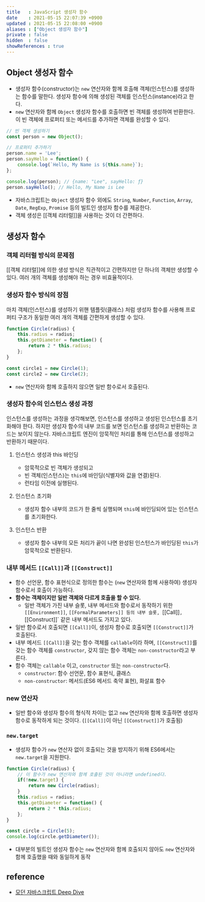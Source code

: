 ```yaml
---
title   : JavaScript 생성자 함수
date    : 2021-05-15 22:07:39 +0900
updated : 2021-05-15 22:08:00 +0900
aliases : ["Object 생성자 함수"] 
private : false
hidden  : false
showReferences : true
---
```


## Object 생성자 함수  
- 생성자 함수(constructor)는 `new` 연산자와 함께 호출해 객체(인스턴스)를 생성하는 함수를 말한다. 생성자 함수에 의해 생성된 객체를 인스턴스(instance)라고 한다.  
- `new` 연산자와 함께 `Object` 생성자 함수를 호출하면 빈 객체를 생성하여 반환한다. 이 빈 객체에 프로퍼티 또는 메서드를 추가하면 객체를 완성할 수 있다.  
```javascript
// 빈 객체 생성하기
const person = new Object();

// 프로퍼티 추가하기 
person.name = 'Lee';
person.sayHello = function() {
    console.log(`Hello, My Name is ${this.name}`);
};

console.log(person); // {name: "Lee", sayHello: ƒ}
person.sayHello(); // Hello, My Name is Lee 
```
- 자바스크립트는 `Object` 생성자 함수 외에도 `String`, `Number`, `Function`, `Array`, `Date`, `RegExp`, `Promise` 등의 빌트인 생성자 함수를 제공한다.  
- 객체 생성은 [[객체 리터럴]]을 사용하는 것이 더 간편하다. 

## 생성자 함수  

### 객체 리터럴 방식의 문제점 
[[객체 리터럴]]에 의한 생성 방식은 직관적이고 간편하지만 단 하나의 객체만 생성할 수 있다. 여러 개의 객체를 생성해야 하는 경우 비효율적이다.  

### 생성자 함수 방식의 장점 
마치 객체(인스턴스)를 생성하기 위핸 템플릿(클래스) 처럼 생성자 함수를 사용해 프로퍼티 구조가 동일한 여러 개의 객체를 간편하게 생성할 수 있다.  

```javascript
function Circle(radius) {
    this.radius = radius;
    this.getDiameter = function() {
        return 2 * this.radius;
    };
}

const circle1 = new Circle(1);
const circle2 = new Circle(2); 
```
- `new` 연산자와 함께 호출하지 않으면 일반 함수로서 호출된다.  

### 생성자 함수의 인스턴스 생성 과정  
인스턴스를 생성하는 과정을 생각해보면, 인스턴스를 생성하고 생성된 인스턴스를 초기화해야 한다. 하지만 생성자 함수의 내부 코드를 보면 인스턴스를 생성하고 반환하는 코드는 보이지 않는다. 자바스크립트 엔진이 암묵적인 처리를 통해 인스턴스를 생성하고 반환하기 때문이다. 

1. 인스턴스 생성과 this 바인딩 
   - 암묵적으로 빈 객체가 생성되고 
   - 빈 객체(인스턴스)는 `this`에 바인딩(식별자와 값을 연결)된다. 
   - 런타임 이전에 실행된다.  

2. 인스턴스 초기화 
   - 생성자 함수 내부의 코드가 한 줄씩 실행되며 `this`에 바인딩되어 있는 인스턴스를 초기화한다. 

3. 인스턴스 반환 
   - 생성자 함수 내부의 모든 처리가 끝이 나면 완성된 인스턴스가 바인딩된 `this`가 암묵적으로 반환된다. 

### 내부 메서드 `[[Call]]`과 `[[Construct]]`  
- 함수 선언문, 함수 표현식으로 정의한 함수는 (`new` 연산자와 함께 사용하여) 생성자 함수로서 호출이 가능하다. 
- **함수는 객체이지만 일반 객체와 다르게 호출을 할 수 있다.**  
  - 일반 객체가 가진 내부 슬롯, 내부 메서드와 함수로서 동작하기 위한 `[[Environment]]`, `[[FormalParameters]] 등의 내부 슬롯, `[[Call]]`, `[[Construct]]` 같은 내부 메서드도 가지고 있다. 
- 일반 함수로서 호출되면 `[[Call]]`이, 생성자 함수로 호출되면 `[[Construct]]`가 호출된다.  
- 내부 메서드 `[[Call]]`을 갖는 함수 객체를 `callable`이라 하며, `[[Construct]]`를 갖는 함수 객체를 `constructor`, 갖지 않는 함수 객체는 `non-constructor`라고 부른다.  
- 함수 객체는 `callable` 이고, `constructor` 또는 `non-constructor`다.  
  - `constructor`: 함수 선언문, 함수 표현식, 클래스 
  - `non-constructor`: 메서드(ES6 메서드 축약 표현), 화살표 함수 


### new 연산자  
- 일반 함수와 생성자 함수의 형식적 차이는 없고 `new` 연산자와 함께 호출하면 생성자 함수로 동작하게 되는 것이다. (`[[Call]]`이 아닌 `[[Construct]]`가 호출됨)

### `new.target`
- 생성자 함수가 `new` 연산자 없이 호출되는 것을 방지하기 위해 ES6에서는 `new.target`을 지원한다.  
```javascript
function Circle(radius) {
    // 이 함수가 new 연산자와 함께 호출된 것이 아니라면 undefined다. 
    if(!new.target) {
        return new Circle(radius); 
    }
    this.radius = radius;
    this.getDiameter = function() {
        return 2 * this.radius; 
    };
}

const circle = Circle(5);
console.log(circle.getDiameter()); 
```

- 대부분의 빌트인 생성자 함수는 `new` 연산자와 함께 호출되지 않아도 `new` 연산자와 함께 호출했을 때와 동일하게 동작 

## reference  
- [모던 자바스크립트 Deep Dive](http://www.kyobobook.co.kr/product/detailViewKor.laf?ejkGb=KOR&mallGb=KOR&barcode=9791158392239&orderClick=LEa&Kc=)